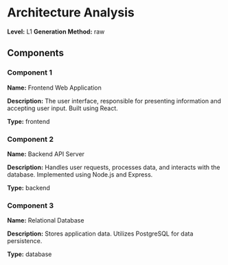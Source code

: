 # Architecture Analysis

**Level:** L1
**Generation Method:** raw

## Components

### Component 1

**Name:** Frontend Web Application

**Description:** The user interface, responsible for presenting information and accepting user input. Built using React.

**Type:** frontend

### Component 2

**Name:** Backend API Server

**Description:** Handles user requests, processes data, and interacts with the database. Implemented using Node.js and Express.

**Type:** backend

### Component 3

**Name:** Relational Database

**Description:** Stores application data. Utilizes PostgreSQL for data persistence.

**Type:** database

